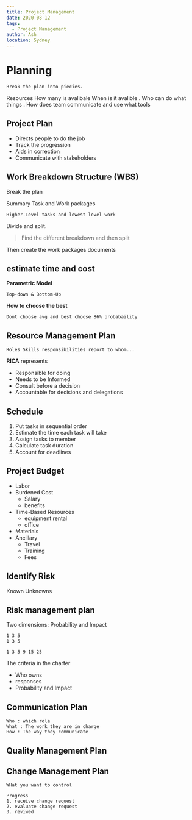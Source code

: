 ```yaml
---
title: Project Management
date: 2020-08-12
tags:
  - Project Management
author: Ash
location: Sydney  
---
```


# Planning 

    Break the plan into piecies.

Resources
How many is avalibale When is it avalible . Who can do what things . How does team communicate and use what tools

## Project Plan 
- Directs people to do the job
- Track the progression
- Aids in correction
- Communicate with stakeholders

## Work Breakdown Structure (WBS)

Break the plan


Summary Task and Work packages

    Higher-Level tasks and lowest level work

Divide and split.

> Find the different breakdown and then split

Then create the work packages documents 


## estimate time and cost

**Parametric Model**

    Top-down & Bottom-Up

**How to choose the best**

    Dont choose avg and best choose 86% probabaility

## Resource Management Plan

    Roles Skills responsibilities report to whom...

**RICA** represents

- Responsible for doing
- Needs to be Informed
- Consult before a decision
- Accountable for decisions and delegations

## Schedule

1. Put tasks in sequential order
2. Estimate the time each task will take
3. Assign tasks to member
4. Calculate task duration
5. Account for deadlines
   
## Project Budget

- Labor
- Burdened Cost
  - Salary
  - benefits
- Time-Based Resources
  - equipment rental
  - office
- Materials
- Ancillary
  - Travel 
  - Training
  - Fees

## Identify Risk

Known Unknowns

## Risk management plan

Two dimensions: Probability and Impact 

    1 3 5
    1 3 5

    1 3 5 9 15 25

The criteria in the charter
- Who owns 
- responses
- Probability and Impact 

## Communication Plan

    Who : which role  
    What : The work they are in charge  
    How : The way they communicate

## Quality Management Plan

## Change Management Plan

    WHat you want to control

    Progress
    1. receive change request
    2. evaluate change request
    3. reviwed



